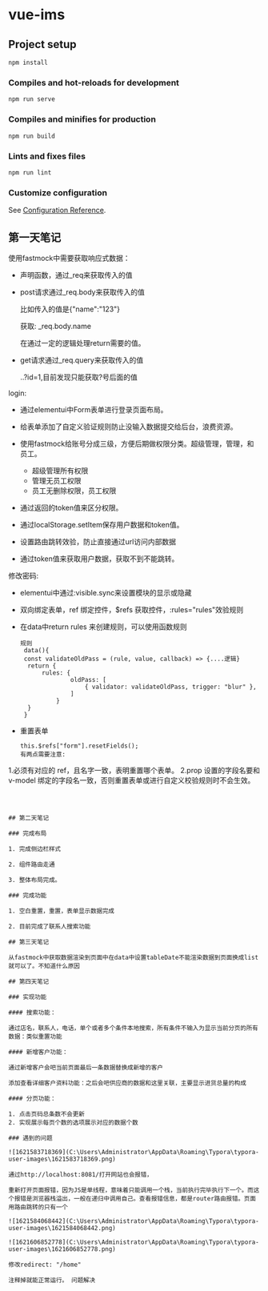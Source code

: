 # vue-ims

## Project setup
```
npm install
```

### Compiles and hot-reloads for development
```
npm run serve
```

### Compiles and minifies for production
```
npm run build
```

### Lints and fixes files
```
npm run lint
```

### Customize configuration
See [Configuration Reference](https://cli.vuejs.org/config/).

## 第一天笔记

使用fastmock中需要获取响应式数据：

+ 声明函数，通过_req来获取传入的值

+ post请求通过_req.body来获取传入的值

  比如传入的值是{"name":"123"}

  获取: _req.body.name

  在通过一定的逻辑处理return需要的值。

+ get请求通过_req.query来获取传入的值

  ..?id=1,目前发现只能获取?号后面的值

login:

+ 通过elementui中Form表单进行登录页面布局。

+ 给表单添加了自定义验证规则防止没输入数据提交给后台，浪费资源。
+ 使用fastmock给账号分成三级，方便后期做权限分类。超级管理，管理，和员工。
  + 超级管理所有权限
  + 管理无员工权限
  + 员工无删除权限，员工权限

+ 通过返回的token值来区分权限。
+ 通过localStorage.setItem保存用户数据和token值。
+ 设置路由跳转效验，防止直接通过url访问内部数据
+ 通过token值来获取用户数据，获取不到不能跳转。

修改密码: 

+ elementui中通过:visible.sync来设置模块的显示或隐藏

+ 双向绑定表单，ref 绑定控件，$refs 获取控件，:rules="rules"效验规则

+ 在data中return rules 来创建规则，可以使用函数规则

  ```
  规则
   data(){
   const validateOldPass = (rule, value, callback) => {....逻辑}
   	return {
   		rules: {
         		oldPass: [
         			{ validator: validateOldPass, trigger: "blur" },
         		]
         	}
   	}
   }
  ```

  

+ 重置表单

  ```
  this.$refs["form"].resetFields();
  有两点需要注意:
1.必须有对应的 ref，且名字一致，表明重置哪个表单。
  2.prop 设置的字段名要和 v-model 绑定的字段名一致，否则重置表单或进行自定义校验规则时不会生效。
  ```
  
  

## 第二天笔记

### 完成布局

1. 完成侧边栏样式

2. 组件路由走通

3. 整体布局完成。

### 完成功能

1. 空白重置，重置，表单显示数据完成

2. 目前完成了联系人搜索功能

## 第三天笔记

从fastmock中获取数据渲染到页面中在data中设置tableDate不能渲染数据到页面换成list就可以了。不知道什么原因

## 第四天笔记

### 实现功能

#### 搜索功能：

  通过店名，联系人，电话，单个或者多个条件本地搜索，所有条件不输入为显示当前分页的所有数据：类似重置功能

#### 新增客户功能： 

通过新增客户会吧当前页面最后一条数据替换成新增的客户

添加查看详细客户资料功能：之后会吧供应商的数据和这里关联，主要显示进货总量的构成

#### 分页功能：

1. 点击页码总条数不会更新
2. 实现展示每页个数的选项展示对应的数据个数

### 遇到的问题

![1621583718369](C:\Users\Administrator\AppData\Roaming\Typora\typora-user-images\1621583718369.png)

通过http://localhost:8081/打开网站也会报错，

重新打开页面报错，因为JS是单线程，意味着只能调用一个栈，当前执行完毕执行下一个。而这个报错是浏览器栈溢出，一般在递归中调用自己。查看报错信息，都是router路由报错。页面用路由跳转的只有一个

![1621584068442](C:\Users\Administrator\AppData\Roaming\Typora\typora-user-images\1621584068442.png)

![1621606852778](C:\Users\Administrator\AppData\Roaming\Typora\typora-user-images\1621606852778.png)

修改redirect: "/home"

注释掉就能正常运行。 问题解决

